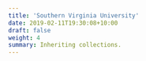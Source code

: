 ```yaml
---
title: 'Southern Virginia University'
date: 2019-02-11T19:30:08+10:00
draft: false
weight: 4
summary: Inheriting collections.
---
```



